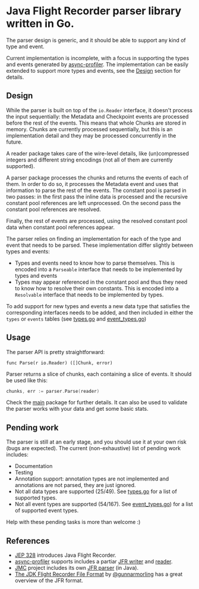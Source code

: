 # Java Flight Recorder parser library written in Go.

The parser design is generic, and it should be able to support any kind of type and event.

Current implementation is incomplete, with a focus in supporting the types and events generated by [async-profiler](https://github.com/jvm-profiling-tools/async-profiler). The implementation can be easily extended to support more types and events, see the [Design](#design) section for details.

## Design

While the parser is built on top of the `io.Reader` interface, it doesn't process the input sequentially: the Metadata and Checkpoint events are processed before the rest of the events.
This means that whole Chunks are stored in memory. Chunks are currently processed sequentially, but this is an implementation detail and they may be processed concurrently in the future.

A reader package takes care of the wire-level details, like (un)compressed integers and different string encodings (not all of them are currently supported).

A parser package processes the chunks and returns the events of each of them. In order to do so, it processes the Metadata event and uses that information to parse the rest of the events.
The constant pool is parsed in two passes: in the first pass the inline data is processed and the recursive constant pool references are left unprocessed. On the second pass the constant pool references are resolved.

Finally, the rest of events are processed, using the resolved constant pool data when constant pool references appear.

The parser relies on finding an implementation for each of the type and event that needs to be parsed. These implementation differ slightly between types and events:
- Types and events need to know how to parse themselves. This is encoded into a `Parseable` interface that needs to be implemented by types and events
- Types may appear referenced in the constant pool and thus they need to know how to resolve their own constants. This is encoded into a `Resolvable` interface that needs to be implemented by types.

To add support for new types and events a new data type that satisfies the corresponding interfaces needs to be added, and then included in either the `types` or `events` tables (see [types.go](parser/types.go) and [event_types.go](parser/event_types.go))

## Usage

The parser API is pretty straightforward:

```
func Parse(r io.Reader) ([]Chunk, error)
```

Parser returns a slice of chunks, each containing a slice of events. It should be used like this:

```go
chunks, err := parser.Parse(reader)
```

Check the [main](./main.go) package for further details. It can also be used to validate the parser works with your data and get some basic stats.

## Pending work

The parser is still at an early stage, and you should use it at your own risk (bugs are expected).
The current (non-exhaustive) list of pending work includes:

- Documentation
- Testing
- Annotation support: annotation types are not implemented and annotations are not parsed, they are just ignored.
- Not all data types are supported (25/49). See [types.go](parser/types.go) for a list of supported types.
- Not all event types are supported (54/167). See [event_types.go](parser/event_types.go)) for a list of supported event types.

Help with these pending tasks is more than welcome :)

## References

- [JEP 328](https://openjdk.java.net/jeps/328) introduces Java Flight Recorder.
- [async-profiler](https://github.com/jvm-profiling-tools/async-profiler) supports includes a partiar [JFR writer](https://github.com/jvm-profiling-tools/async-profiler/blob/master/src/flightRecorder.cpp) and [reader](https://github.com/jvm-profiling-tools/async-profiler/tree/master/src/converter/one/jfr).
- [JMC](https://github.com/openjdk/jmc) project includes its own [JFR parser](https://github.com/openjdk/jmc/tree/master/core/org.openjdk.jmc.flightrecorder/src/main/java/org/openjdk/jmc/flightrecorder/parser) (in Java).
- [The JDK Flight Recorder File Format](https://www.morling.dev/blog/jdk-flight-recorder-file-format/) by [@gunnarmorling](https://github.com/gunnarmorling) has a great overview of the JFR format.
